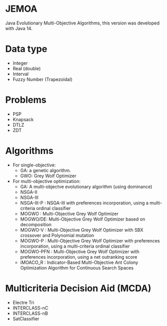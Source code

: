 # JEMOA
Java Evolutionary Multi-Objective Algorithms, this version was developed with Java 14.
# Data type
   * Integer
   * Real (double)
   * Interval 
   * Fuzzy Number (Trapezoidal)
# Problems
  *  PSP
  *  Knapsack
  *  DTLZ
  *  ZDT
# Algorithms
*  For single-objective:
   * GA: a genetic algorithm. 
   * GWO: Grey Wolf Optimizer
*  For multi-objective optimization:
   * GA: A multi-objectve evolutionary algorithm (using dominance)
   * NSGA-II
   * NSGA-III
   * NSGA-III-P : NSGA-III with preferences incorporation, using a multi-criteria ordinal classifier
   * MOGWO : Multi-Objective Grey Wolf Optimizer
   * MOGWO/DE: Multi-Objective Grey Wolf Optimizer based on decomposition
   * MOGWO-V : Multi-Objective Grey Wolf Optimizer with SBX crossover and Polynomial mutation
   * MOGWO-P : Multi-Objective Grey Wolf Optimizer with preferences incorporation, using a multi-criteria ordinal classifier
   * MOGWO-PFN : Multi-Objective Grey Wolf Optimizer with preferences incorporation, using a net outranking score
   * iMOACO_R : Indicator-Based Multi-Objective Ant Colony Optimization Algorithm for Continuous Search Spaces
# Multicriteria Decision Aid (MCDA)
   * Electre Tri
   * INTERCLASS-nC
   * INTERCLASS-nB
   * SatClassifier
